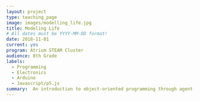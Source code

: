 ```yaml
---
layout: project
type: teaching_page
image: images/modelling_life.jpg
title: Modeling Life
# All dates must be YYYY-MM-DD format!
date: 2018-11-01
current: yes
program: Atrium STEAM Cluster
audience: 8th Grade
labels:
  - Programming
  - Electronics
  - Arduino
  - Javascript/p5.js
summary:  An introduction to object-oriented programming through agent-based modelling.  Students build a simple digital ecosystem simulation that responds to external stimuli from real-world sensors and other input.
---
```

